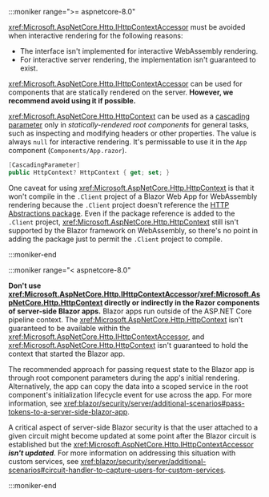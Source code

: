 :::moniker range=">= aspnetcore-8.0"

<xref:Microsoft.AspNetCore.Http.IHttpContextAccessor> must be avoided when interactive rendering for the following reasons:

* The interface isn't implemented for interactive WebAssembly rendering.
* For interactive server rendering, the implementation isn't guaranteed to exist.

<xref:Microsoft.AspNetCore.Http.IHttpContextAccessor> can be used for components that are statically rendered on the server. **However, we recommend avoid using it if possible.**

<xref:Microsoft.AspNetCore.Http.HttpContext> can be used as a [cascading parameter](xref:Microsoft.AspNetCore.Components.CascadingParameterAttribute) only in *statically-rendered root components* for general tasks, such as inspecting and modifying headers or other properties. The value is always `null` for interactive rendering. It's permissable to use it in the `App` component (`Components/App.razor`).

```csharp
[CascadingParameter]
public HttpContext? HttpContext { get; set; }
```

One caveat for using <xref:Microsoft.AspNetCore.Http.HttpContext> is that it won't compile in the `.Client` project of a Blazor Web App for WebAssembly rendering because the `.Client` project doesn't reference the [HTTP Abstractions package](https://www.nuget.org/packages/Microsoft.AspNetCore.Http.Abstractions). Even if the package reference is added to the `.Client` project, <xref:Microsoft.AspNetCore.Http.HttpContext> still isn't supported by the Blazor framework on WebAssembly, so there's no point in adding the package just to permit the `.Client` project to compile.

<!-- UPDATE 8.0 Holding to hear back from Javier if he
                was refering to passing tokens coverage
                in the security docs for the pattern to
                cross-link

For scenarios where the <xref:Microsoft.AspNetCore.Http.HttpContext> is required, we recommend flowing the data via persistent component state from the server. For more information, see <xref:>.

-->

:::moniker-end

:::moniker range="< aspnetcore-8.0"

**Don't use <xref:Microsoft.AspNetCore.Http.IHttpContextAccessor>/<xref:Microsoft.AspNetCore.Http.HttpContext> directly or indirectly in the Razor components of server-side Blazor apps.** Blazor apps run outside of the ASP.NET Core pipeline context. The <xref:Microsoft.AspNetCore.Http.HttpContext> isn't guaranteed to be available within the <xref:Microsoft.AspNetCore.Http.IHttpContextAccessor>, and <xref:Microsoft.AspNetCore.Http.HttpContext> isn't guaranteed to hold the context that started the Blazor app.

The recommended approach for passing request state to the Blazor app is through root component parameters during the app's initial rendering. Alternatively, the app can copy the data into a scoped service in the root component's initialization lifecycle event for use across the app. For more information, see <xref:blazor/security/server/additional-scenarios#pass-tokens-to-a-server-side-blazor-app>.

A critical aspect of server-side Blazor security is that the user attached to a given circuit might become updated at some point after the Blazor circuit is established but the <xref:Microsoft.AspNetCore.Http.IHttpContextAccessor> ***isn't updated***. For more information on addressing this situation with custom services, see <xref:blazor/security/server/additional-scenarios#circuit-handler-to-capture-users-for-custom-services>.

:::moniker-end
